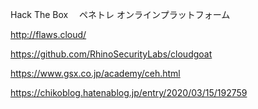 

Hack The Box
　ペネトレ オンラインプラットフォーム


http://flaws.cloud/

https://github.com/RhinoSecurityLabs/cloudgoat



https://www.gsx.co.jp/academy/ceh.html

https://chikoblog.hatenablog.jp/entry/2020/03/15/192759
